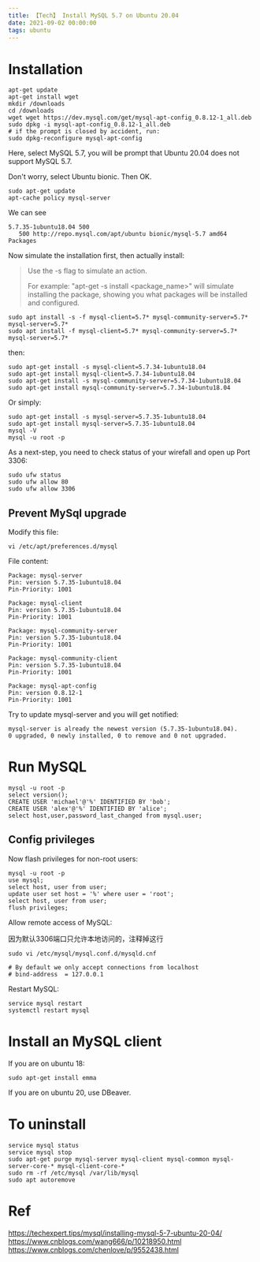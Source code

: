 ```yaml
---
title: 【Tech】 Install MySQL 5.7 on Ubuntu 20.04
date: 2021-09-02 00:00:00
tags: ubuntu
---
```


# Installation

    apt-get update
    apt-get install wget
    mkdir /downloads
    cd /downloads
    wget wget https://dev.mysql.com/get/mysql-apt-config_0.8.12-1_all.deb
    sudo dpkg -i mysql-apt-config_0.8.12-1_all.deb
    # if the prompt is closed by accident, run:
    sudo dpkg-reconfigure mysql-apt-config

Here, select MySQL 5.7, you will be prompt that Ubuntu 20.04 does not support MySQL 5.7. 

Don't worry, select Ubuntu bionic. Then OK. 

    sudo apt-get update
    apt-cache policy mysql-server

We can see

    5.7.35-1ubuntu18.04 500 
       500 http://repo.mysql.com/apt/ubuntu bionic/mysql-5.7 amd64 Packages

Now simulate the installation first, then actually install:

> Use the -s flag to simulate an action. 
> 
> For example: "apt-get -s install <package_name>" will simulate installing the package, showing you what packages will be installed and configured.

    sudo apt install -s -f mysql-client=5.7* mysql-community-server=5.7* mysql-server=5.7*
    sudo apt install -f mysql-client=5.7* mysql-community-server=5.7* mysql-server=5.7*

then:

    sudo apt-get install -s mysql-client=5.7.34-1ubuntu18.04
    sudo apt-get install mysql-client=5.7.34-1ubuntu18.04
    sudo apt-get install -s mysql-community-server=5.7.34-1ubuntu18.04
    sudo apt-get install mysql-community-server=5.7.34-1ubuntu18.04

Or simply:

    sudo apt-get install -s mysql-server=5.7.35-1ubuntu18.04
    sudo apt-get install mysql-server=5.7.35-1ubuntu18.04
    mysql -V
    mysql -u root -p

As a next-step, you need to check status of your wirefall and open up Port 3306:

    sudo ufw status
    sudo ufw allow 80
    sudo ufw allow 3306

## Prevent MySql upgrade

Modify this file: 

    vi /etc/apt/preferences.d/mysql

File content: 

    Package: mysql-server
    Pin: version 5.7.35-1ubuntu18.04
    Pin-Priority: 1001

    Package: mysql-client
    Pin: version 5.7.35-1ubuntu18.04
    Pin-Priority: 1001

    Package: mysql-community-server
    Pin: version 5.7.35-1ubuntu18.04
    Pin-Priority: 1001

    Package: mysql-community-client
    Pin: version 5.7.35-1ubuntu18.04
    Pin-Priority: 1001

    Package: mysql-apt-config
    Pin: version 0.8.12-1
    Pin-Priority: 1001

Try to update mysql-server and you will get notified: 

    mysql-server is already the newest version (5.7.35-1ubuntu18.04). 
    0 upgraded, 0 newly installed, 0 to remove and 0 not upgraded.

# Run MySQL

    mysql -u root -p
    select version();
    CREATE USER 'michael'@'%' IDENTIFIED BY 'bob';
    CREATE USER 'alex'@'%' IDENTIFIED BY 'alice';
    select host,user,password_last_changed from mysql.user;

## Config privileges

Now flash privileges for non-root users:

    mysql -u root -p
    use mysql;
    select host, user from user; 
    update user set host = '%' where user = 'root';
    select host, user from user;
    flush privileges;

Allow remote access of MySQL:

因为默认3306端口只允许本地访问的，注释掉这行

    sudo vi /etc/mysql/mysql.conf.d/mysqld.cnf

    # By default we only accept connections from localhost
    # bind-address  = 127.0.0.1

Restart MySQL: 

    service mysql restart
    systemctl restart mysql

# Install an MySQL client

If you are on ubuntu 18: 

    sudo apt-get install emma

If you are on ubuntu 20, use DBeaver. 


# To uninstall

    service mysql status
    service mysql stop
    sudo apt-get purge mysql-server mysql-client mysql-common mysql-server-core-* mysql-client-core-*
    sudo rm -rf /etc/mysql /var/lib/mysql
    sudo apt autoremove

# Ref

https://techexpert.tips/mysql/installing-mysql-5-7-ubuntu-20-04/
https://www.cnblogs.com/wang666/p/10218950.html
https://www.cnblogs.com/chenlove/p/9552438.html

